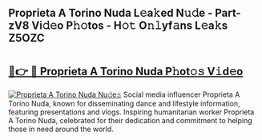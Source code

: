## Proprieta A Torino Nuda L𝚎a𝚔ed N𝚞𝚍e - Part-zV8 Vi𝚍𝚎o P𝚑𝚘tos - H𝚘𝚝 O𝚗𝚕yf𝚊ns L𝚎a𝚔s Z5OZC

# <h2><a href="http://kf9zp4.oniu.top/?m=Proprieta+A+Torino+Nuda">🔗👉 🔴 Proprieta A Torino Nuda P𝚑ot𝚘𝚜 V𝚒d𝚎o</a></h2>

[![Proprieta A Torino Nuda Nu𝚍e𝚜](https://i.imgur.com/0qMVB7G.gif)](http://kf9zp4.oniu.top/?m=Proprieta+A+Torino+Nuda)
Social media influencer Proprieta A Torino Nuda, known for disseminating dance and lifestyle information, featuring presentations and vlogs. Inspiring humanitarian worker Proprieta A Torino Nuda, celebrated for their dedication and commitment to helping those in need around the world.  
